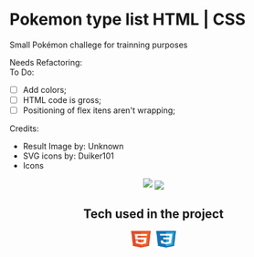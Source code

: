 # Pokemon type list HTML | CSS

Small Pokémon challege for trainning purposes

Needs Refactoring:<br>
To Do:
- [ ] Add colors;
- [ ] HTML code is gross;
- [ ] Positioning of flex itens aren't wrapping;

Credits:
- Result Image by: Unknown
- SVG icons by: <a href="https://github.com/duiker101" style="text-decoration: none;">Duiker101</a>
- <a href="https://github.com/duiker101/pokemon-type-svg-icons" style="text-decoration: none;">Icons</a>

<p align="center">
<img width="200px" src="https://i.imgur.com/6ggWZtO.png"/>
<img align="center" src="https://i.imgur.com/Vem1vKa.png" width="1728"> 

<h2 align="center"> Tech used in the project </h2>
<div align="center" style="display: inline_block">
<img align="center" alt="HTML" height="30" width="40" src="https://raw.githubusercontent.com/devicons/devicon/master/icons/html5/html5-original.svg">
  <img align="center" alt="CSS" height="30" width="40" src="https://raw.githubusercontent.com/devicons/devicon/master/icons/css3/css3-original.svg">
</div>
